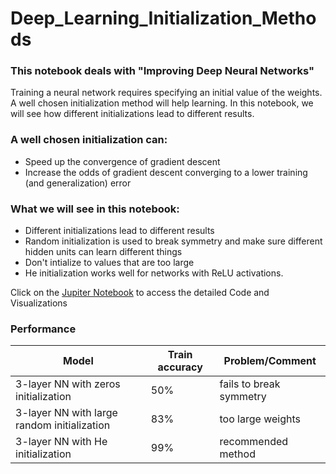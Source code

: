 # Deep_Learning_Initialization_Methods

### This notebook deals with "Improving Deep Neural Networks"

Training a neural network requires specifying an initial value of the weights. A well chosen initialization method will help learning. In this notebook, we will see how different initializations lead to different results.

### A well chosen initialization can:
- Speed up the convergence of gradient descent
- Increase the odds of gradient descent converging to a lower training (and generalization) error

### What we will see in this notebook:
- Different initializations lead to different results
- Random initialization is used to break symmetry and make sure different hidden units can learn different things
- Don't intialize to values that are too large
- He initialization works well for networks with ReLU activations.

Click on the [Jupiter Notebook](https://github.com/aprasad13/Deep_Learning_Initialization_Methods/blob/master/Weight_Initialization_Performance.ipynb) to access the detailed Code and Visualizations 

### Performance

| Model                                         | Train accuracy  | Problem/Comment             | 
| ----------------------------------------      | --------------- | ---------------------       |
| 3-layer NN with zeros initialization          | 50%             | fails to break symmetry     | 
| 3-layer NN with large random initialization   | 83%             | too large weights           | 
| 3-layer NN with He initialization             | 99%             | recommended method          | 



